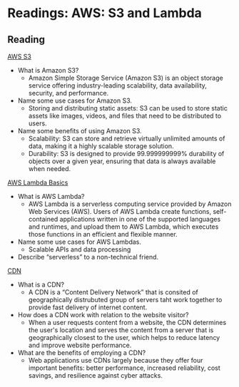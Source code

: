 # Readings: AWS: S3 and Lambda

## Reading

[AWS S3](https://aws.amazon.com/s3/)

- What is Amazon S3?
  - Amazon Simple Storage Service (Amazon S3) is an object storage service offering industry-leading scalability, data availability, security, and performance.
- Name some use cases for Amazon S3.
  - Storing and distributing static assets: S3 can be used to store static assets like images, videos, and files that need to be distributed to users.
- Name some benefits of using Amazon S3.
  - Scalability: S3 can store and retrieve virtually unlimited amounts of data, making it a highly scalable storage solution.
  - Durability: S3 is designed to provide 99.999999999% durability of objects over a given year, ensuring that data is always available when needed.

[AWS Lambda Basics](https://www.serverless.com/aws-lambda)

- What is AWS Lambda?
  - AWS Lambda is a serverless computing service provided by Amazon Web Services (AWS). Users of AWS Lambda create functions, self-contained applications written in one of the supported languages and runtimes, and upload them to AWS Lambda, which executes those functions in an efficient and flexible manner.
- Name some use cases for AWS Lambdas.
  - Scalable APIs and data processing
- Describe “serverless” to a non-technical friend.

[CDN](https://cyberhoot.com/cybrary/content-delivery-network-cdn/)

- What is a CDN?
  - A CDN is a “Content Delivery Network” that is consited of geographically distrubuted group of servers taht work together to provide fast delivery of internet content.
- How does a CDN work with relation to the website visitor?
  - When a user requests content from a website, the CDN determines the user's location and serves the content from a server that is geographically closest to the user, which helps to reduce latency and improve website performance.
- What are the benefits of employing a CDN?
  - Web applications use CDNs largely because they offer four important benefits: better performance, increased reliability, cost savings, and resilience against cyber attacks.


